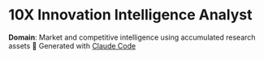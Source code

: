 # 10X Innovation Intelligence Analyst  
**Domain**: Market and competitive intelligence using accumulated research assets
🤖 Generated with [Claude Code](https://claude.ai/code)
